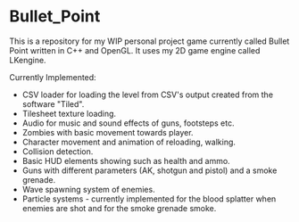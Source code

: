# Bullet_Point 

This is a repository for my WIP personal project game currently called Bullet Point written in C++ and OpenGL. 
It uses my 2D game engine called LKengine.

Currently Implemented:

* CSV loader for loading the level from CSV's output created from the software "Tiled".
* Tilesheet texture loading.
* Audio for music and sound effects of guns, footsteps etc.
* Zombies with basic movement towards player.
* Character movement and animation of reloading, walking.
* Collision detection.
* Basic HUD elements showing such as health and ammo.
* Guns with different parameters (AK, shotgun and pistol) and a smoke grenade.
* Wave spawning system of enemies.
* Particle systems - currently implemented for the blood splatter when enemies are shot and for the smoke grenade smoke.
